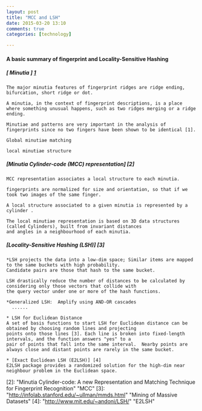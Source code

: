 ```yaml
---
layout: post
title: "MCC and LSH"
date: 2015-03-20 13:10
comments: true
categories: [technology]

---
```


#### A basic summary of fingerprint and Locality-Sensitive Hashing

##### [ Minutia ] [1]
    The major minutia features of fingerprint ridges are ridge ending, bifurcation, short ridge or dot. 
 
    A minutia, in the context of fingerprint descriptions, is a place where something unusual happens, such as two ridges merging or a ridge ending.
 
    Minutiae and patterns are very important in the analysis of fingerprints since no two fingers have been shown to be identical [1].
 
    Global minutiae matching
 
    local minutiae structure
    
 
##### [Minutia Cylinder-code (MCC) representation] [2]
    MCC representation associates a local structure to each minutia. 
  
    fingerprints are normalized for size and orientation, so that if we took two images of the same finger.
 
    A local structure associated to a given minutia is represented by a cylinder .
    
    The local minutiae representation is based on 3D data structures (called Cylinders), built from invariant distances
    and angles in a neighbourhood of each minutia.


##### [Locality-Sensitive Hashing (LSH)] [3]
    *LSH projects the data into a low-dim space; Similar items are mapped to the same buckets with high probability.
	Candidate pairs are those that hash to the same bucket.
	
    LSH drastically reduce the number of distances to be calculated by considering only those vectors that collide with
    the query vector under one or more of the hash functions.

    *Generalized LSH:  Amplify using AND-OR cascades
      ......

    * LSH for Euclidean Distance
    A set of basis functions to start LSH for Euclidean distance can be obtained by choosing random lines and projecting
    points onto those lines [3]. Each line is broken into fixed-length intervals, and the function answers "yes" to a
    pair of points that fall into the same interval.  Nearby points are always close and distant points are rarely in the same bucket. 

    * [Exact Euclidean LSH (E2LSH)] [4]
	E2LSH package provides a randomized solution for the high-dim near neighbour problem in the Euclidean space.


[1]: http://en.wikipedia.org/wiki/Fingerprint "Fingerprint"
[2]: "Minutia Cylinder-code: A new Representation and Matching Technique for Fingerprint Recognition"  "MCC"
[3]: "http://infolab.stanford.edu/~ullman/mmds.html"   "Mining of Massive Datasets"
[4]: "http://www.mit.edu/~andoni/LSH/" "E2LSH"

